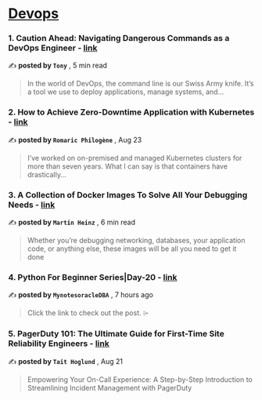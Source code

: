 
<h1><a href=https://medium.com/tag/devops/recommended target="_blank" rel="noopener noreferrer">Devops</a></h1>
<h3>1. Caution Ahead: Navigating Dangerous Commands as a DevOps Engineer - <a href=https://medium.com/dev-genius/caution-ahead-navigating-dangerous-commands-as-a-devops-engineer-3f9ee0da3fa1?source=tag_recommended_feed---------0-84----------devops----------17264d70_975d_4d74_a799_fdd6dff50e14------- target="_blank" rel="noopener noreferrer">link</a></h3>

✍️ **posted by `Tony`** <date> , 5 min read</date>

<blockquote>In the world of DevOps, the command line is our Swiss Army knife. It’s a tool we use to deploy applications, manage systems, and…</blockquote>

<h3>2. How to Achieve Zero-Downtime Application with Kubernetes - <a href=https://medium.com/devops-dev/how-to-achieve-zero-downtime-application-with-kubernetes-ba52fdea9a9b?source=tag_recommended_feed---------1-107----------devops----------17264d70_975d_4d74_a799_fdd6dff50e14------- target="_blank" rel="noopener noreferrer">link</a></h3>

✍️ **posted by `Romaric Philogène`** <date> , Aug 23</date>

<blockquote>I’ve worked on on-premised and managed Kubernetes clusters for more than seven years. What I can say is that containers have drastically…</blockquote>

<h3>3. A Collection of Docker Images To Solve All Your Debugging Needs - <a href=https://medium.com/better-programming/a-collection-of-docker-images-to-solve-all-your-debugging-needs-189973aae5c0?source=tag_recommended_feed---------2-85----------devops----------17264d70_975d_4d74_a799_fdd6dff50e14------- target="_blank" rel="noopener noreferrer">link</a></h3>

✍️ **posted by `Martin Heinz`** <date> , 6 min read</date>

<blockquote>Whether you’re debugging networking, databases, your application code, or anything else, these images will be all you need to get it done</blockquote>

<h3>4. Python For Beginner Series|Day-20 - <a href=https://medium.com/@mynotesoracledba/python-for-beginner-series-day-20-5c93c79db64?source=tag_recommended_feed---------3-84----------devops----------17264d70_975d_4d74_a799_fdd6dff50e14------- target="_blank" rel="noopener noreferrer">link</a></h3>

✍️ **posted by `MynotesoracleDBA`** <date> , 7 hours ago</date>

<blockquote>Click the link to check out the post. ⌲</blockquote>

<h3>5. PagerDuty 101: The Ultimate Guide for First-Time Site Reliability Engineers - <a href=https://medium.com/dev-genius/pagerduty-101-the-ultimate-guide-for-first-time-site-reliability-engineers-c8864dceebf0?source=tag_recommended_feed---------4-107----------devops----------17264d70_975d_4d74_a799_fdd6dff50e14------- target="_blank" rel="noopener noreferrer">link</a></h3>

✍️ **posted by `Tait Hoglund`** <date> , Aug 21</date>

<blockquote>Empowering Your On-Call Experience: A Step-by-Step Introduction to Streamlining Incident Management with PagerDuty</blockquote>

